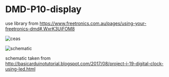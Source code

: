 # DMD-P10-display
use library from https://www.freetronics.com.au/pages/using-your-freetronics-dmd#.WxrK3UiFOM8

![ceas](https://1.bp.blogspot.com/-aQfWVCsqM24/XhCJr2MqVPI/AAAAAAAAbGM/ys0UjGkwSa8wAdYy9bK-74kI79RB2tE9ACLcBGAsYHQ/s1600/IMG_20200103_231948.jpg)

![schematic](https://1.bp.blogspot.com/-H_Eiyznd8UU/XhGzxGf3r0I/AAAAAAAAbJE/L_kHlt3UqnEHtE6KqvL18CAgLx--tZYLQCLcBGAsYHQ/s1600/Project%2B19_2.jpg)

schematic taken from http://basicarduinotutorial.blogspot.com/2017/08/project-i-19-digital-clock-using-led.html
